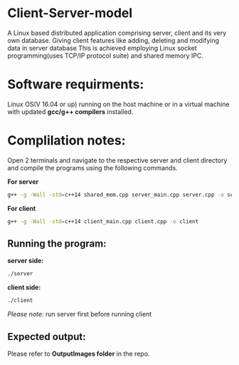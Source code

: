 # Client-Server-model
A Linux based distributed application comprising server, client and its very own database. Giving client features like adding, deleting and modifying data in server database
This is achieved employing Linux socket programming(uses TCP/IP protocol suite) and shared memory IPC.
# Software requirments:
Linux OS(V 16.04 or up) running on the host machine or in a virtual machine with updated **gcc/g++ compilers** installed.
# Complilation notes:
Open 2 terminals and navigate to the respective server and client directory and compile the programs using the following commands.

**For server**
```sh
g++ -g -Wall -std=c++14 shared_mem.cpp server_main.cpp server.cpp -o server
```
**For client**
```sh
g++ -g -Wall -std=c++14 client_main.cpp client.cpp -o client
```
## Running the program:
**server side:**
```sh
./server
```
**client side:**
```sh
./client
```
*Please note:* run server first before running client
## Expected output:
Please refer to **OutputImages folder** in the repo.
